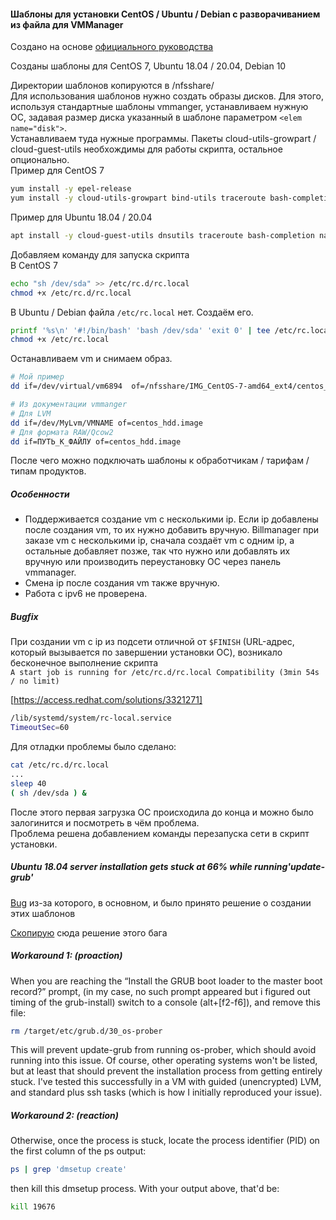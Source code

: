 #### Шаблоны для установки CentOS / Ubuntu / Debian с разворачиванием из файла для VMManager  

Создано на основе [официального руководства](https://docs.ispsystem.ru/vmmanager-kvm/shablony-os-i-retsepty/shablony-os/sozdanie-shablonov-os#id-%D0%A1%D0%BE%D0%B7%D0%B4%D0%B0%D0%BD%D0%B8%D0%B5%D1%88%D0%B0%D0%B1%D0%BB%D0%BE%D0%BD%D0%BE%D0%B2%D0%9E%D0%A1-CentOS%D1%81%D1%80%D0%B0%D0%B7%D0%B2%D0%BE%D1%80%D0%B0%D1%87%D0%B8%D0%B2%D0%B0%D0%BD%D0%B8%D0%B5%D0%BC%D0%B8%D0%B7%D1%84%D0%B0%D0%B9%D0%BB%D0%B0)

Созданы шаблоны для CentOS 7, Ubuntu 18.04 / 20.04, Debian 10

Директории шаблонов копируются в /nfsshare/  
Для использования шаблонов нужно создать образы дисков. Для этого, используя стандартные шаблоны vmmanger, устанавливаем нужную ОС, задавая размер диска указанный в шаблоне параметром ```<elem name="disk">```.  
Устанавливаем туда нужные программы. Пакеты cloud-utils-growpart / cloud-guest-utils необхождимы для работы скрипта, остальное опционально.  
Пример для CentOS 7  

```bash
yum install -y epel-release
yum install -y cloud-utils-growpart bind-utils traceroute bash-completion bash-completion-extras nano ncdu net-tools wget byobu
```

Пример для Ubuntu 18.04 / 20.04  

```bash
apt install -y cloud-guest-utils dnsutils traceroute bash-completion nano ncdu net-tools wget byobu
```

Добавляем команду для запуска скрипта  
В CentOS 7

```bash
echo "sh /dev/sda" >> /etc/rc.d/rc.local
chmod +x /etc/rc.d/rc.local
```

В Ubuntu / Debian файла ```/etc/rc.local``` нет. Создаём его.

```bash
printf '%s\n' '#!/bin/bash' 'bash /dev/sda' 'exit 0' | tee /etc/rc.local
chmod +x /etc/rc.local
```

Останавливаем vm и снимаем образ.  

```bash
# Мой пример
dd if=/dev/virtual/vm6894  of=/nfsshare/IMG_CentOS-7-amd64_ext4/centos_7_hdd.image bs=16M

# Из документации vmmanger  
# Для LVM
dd if=/dev/MyLvm/VMNAME of=centos_hdd.image
# Для формата RAW/Qcow2
dd if=ПУТЬ_К_ФАЙЛУ of=centos_hdd.image
```

После чего можно подключать шаблоны к обработчикам / тарифам / типам продуктов.  

##### Особенности  

- Поддерживается создание vm с несколькими ip. Если ip добавлены после создания vm, то их нужно добавить вручную.
  Billmanager при заказе vm с несколькими ip, сначала создаёт vm с одним ip, а остальные добавляет позже, так что нужно или добавлять их вручную или производить переустановку ОС через панель vmmanager.
- Смена ip после создания vm также вручную.  
- Работа с ipv6 не проверена.  

##### Bugfix  

При создании vm с ip из подсети отличной от ```$FINISH``` (URL-адрес, который вызывается по завершении установки ОС), возникало бесконечное выполнение скрипта  
```A start job is running for /etc/rc.d/rc.local Compatibility (3min 54s / no limit)```

[https://access.redhat.com/solutions/3321271]  

```bash
/lib/systemd/system/rc-local.service  
TimeoutSec=60
```

Для отладки проблемы было сделано:

```bash
cat /etc/rc.d/rc.local
...
sleep 40
( sh /dev/sda ) &
```

После этого первая загрузка ОС происходила до конца и можно было залогинится и посмотреть в чём проблема.  
Проблема решена добавлением команды перезапуска сети в скрипт установки.  

##### Ubuntu 18.04 server installation gets stuck at 66% while running'update-grub'  

[Bug](https://bugs.debian.org/cgi-bin/bugreport.cgi?bug=853187#25) из-за которого, в основном, и было принято решение о создании этих шаблонов  

[Скопирую](https://unix.stackexchange.com/a/511300/370526) сюда решение этого бага  

##### Workaround 1: (proaction)  

When you are reaching the “Install the GRUB boot loader to the master boot record?” prompt, (in my case, no such prompt appeared but i figured out timing of the grub-install) switch to a console (alt+[f2-f6]), and remove this file:

```bash
rm /target/etc/grub.d/30_os-prober
```

This will prevent update-grub from running os-prober, which should avoid running into this issue. Of course, other operating systems won't be listed, but at least that should prevent the installation process from getting entirely stuck. I've tested this successfully in a VM with guided (unencrypted) LVM, and standard plus ssh tasks (which is how I initially reproduced your issue).

##### Workaround 2: (reaction)  

Otherwise, once the process is stuck, locate the process identifier (PID) on the first column of the ps output:

```bash
ps | grep 'dmsetup create'
```

then kill this dmsetup process. With your output above, that'd be:

```bash
kill 19676
```
